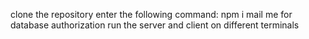 clone the repository 
enter the following command: npm i
mail me for database authorization
run the server and client on different terminals
